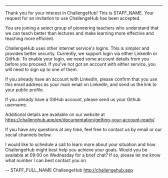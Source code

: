 ---
Thank you for your interest in ChallengeHub!
This is STAFF_NAME.
Your request for an invitation to use ChallengeHub has been accepted.

You are joining a select group of pioneering teachers who understand that we can teach better than lectures and make learning more effective and teaching more efficient.

ChallengeHub uses other internet service's logins. This is simpler and provides better security.  Currently, we support login via either LinkedIn or GitHub.  To enable your login, we need some account details from you before you proceed.  If you've not got an account with either service, you will need to sign up to one of them.

If you already have an account with LinkedIn, please confirm that you use this email address as your main email on LinkedIn, and send us the link to your public profile.

If you already have a GitHub account, please send us your Github username.

Additional details are available on our website at https://challenghub.app/en/documentation/getting-your-account-ready/

If you have any questions at any time, feel free to contact us by email or our social channels below.

I would like to schedule a call to learn more about your situation and how ChallengeHub might best help you achieve your goals. Would you be available at 09:00 on Wednesday for a brief chat? If so, please let me know what number I can best contact you on

--
STAFF_FULL_NAME
ChallengeHub
http://challengehub.app
